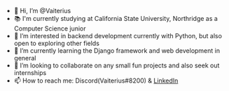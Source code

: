 - 👋 Hi, I’m @Vaiterius
- 📚 I'm currently studying at California State University, Northridge as a Computer Science junior
- 👀 I’m interested in backend development currently with Python, but also open to exploring other fields
- 🌱 I’m currently learning the Django framework and web development in general
- 💞️ I’m looking to collaborate on any small fun projects and also seek out internships
- 📫 How to reach me: Discord(Vaiterius#8200) & [LinkedIn](https://www.linkedin.com/in/vaiterius/)

<!---
Vaiterius/Vaiterius is a ✨ special ✨ repository because its `README.md` (this file) appears on your GitHub profile.
You can click the Preview link to take a look at your changes.
--->
